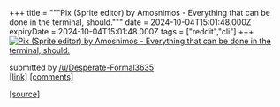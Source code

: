 +++
title = """Pix (Sprite editor) by Amosnimos - Everything that can be done in the terminal, should."""
date = 2024-10-04T15:01:48.000Z
expiryDate = 2024-10-04T15:01:48.000Z
tags = ["reddit","cli"]
+++
[![Pix (Sprite editor) by Amosnimos - Everything that can be done in the terminal, should.](https://external-preview.redd.it/3ITcKn8huUAlP81rZWWOAUSr_4zPoT6rhnflH5jtjQA.jpg?width=108&crop=smart&auto=webp&s=bbd80c7820cf5855ef1ad8b37b8fc57d42bb3c87 "Pix (Sprite editor) by Amosnimos - Everything that can be done in the terminal, should.")](https://www.reddit.com/r/commandline/comments/1fw1a45/pix_sprite_editor_by_amosnimos_everything_that/)

submitted by [/u/Desperate-Formal3635](https://www.reddit.com/user/Desperate-Formal3635)  
[\[link\]](https://amos-nimos.itch.io/pix) [\[comments\]](https://www.reddit.com/r/commandline/comments/1fw1a45/pix_sprite_editor_by_amosnimos_everything_that/)

[[source]](https://www.reddit.com/r/commandline/comments/1fw1a45/pix_sprite_editor_by_amosnimos_everything_that/)
